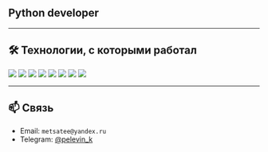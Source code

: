## Python developer

---

## 🛠️ Технологии, с которыми работал

<img src="https://img.shields.io/badge/-Django-092E20?style=for-the-badge&logo=django&logoColor=white"/>
<img src="https://img.shields.io/badge/-Flask-000000?style=for-the-badge&logo=flask&logoColor=white"/>
<img src="https://img.shields.io/badge/-FastAPI-009688?style=for-the-badge&logo=fastapi&logoColor=white"/>
<img src="https://img.shields.io/badge/-PostgreSQL-336791?style=for-the-badge&logo=postgresql&logoColor=white"/>
<img src="https://img.shields.io/badge/-Docker-2496ED?style=for-the-badge&logo=docker&logoColor=white"/>
<img src="https://img.shields.io/badge/-Nginx-009639?style=for-the-badge&logo=nginx&logoColor=white"/>
<img src="https://img.shields.io/badge/-SQLAlchemy-764ABC?style=for-the-badge&logo=sqlalchemy&logoColor=white"/>
<img src="https://img.shields.io/badge/-REST%20API-000000?style=for-the-badge"/>

---

## 📫 Связь

- Email: `metsatee@yandex.ru`
- Telegram: [@pelevin_k](https://t.me/pelevin_k)

